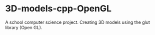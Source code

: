 # 3D-models-cpp-OpenGL

A school computer science project. Creating 3D models using the glut library (Open GL).
